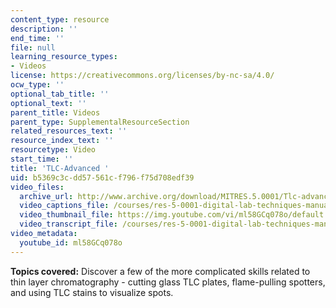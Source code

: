 ```yaml
---
content_type: resource
description: ''
end_time: ''
file: null
learning_resource_types:
- Videos
license: https://creativecommons.org/licenses/by-nc-sa/4.0/
ocw_type: ''
optional_tab_title: ''
optional_text: ''
parent_title: Videos
parent_type: SupplementalResourceSection
related_resources_text: ''
resource_index_text: ''
resourcetype: Video
start_time: ''
title: 'TLC-Advanced '
uid: b5369c3c-dd57-561c-f796-f75d708edf39
video_files:
  archive_url: http://www.archive.org/download/MITRES.5.0001/Tlc-advanced_MitDigitalLabTechniquesManual.mp4
  video_captions_file: /courses/res-5-0001-digital-lab-techniques-manual-spring-2007/0e3cf7e2ee23551e8c4c442e129c99b1_ml58GCq078o.vtt
  video_thumbnail_file: https://img.youtube.com/vi/ml58GCq078o/default.jpg
  video_transcript_file: /courses/res-5-0001-digital-lab-techniques-manual-spring-2007/b81ea59138ed8b3e3a40e5d0b0dca22c_ml58GCq078o.pdf
video_metadata:
  youtube_id: ml58GCq078o
---
```


**Topics covered:** Discover a few of the more complicated skills related to thin layer chromatography - cutting glass TLC plates, flame-pulling spotters, and using TLC stains to visualize spots.

